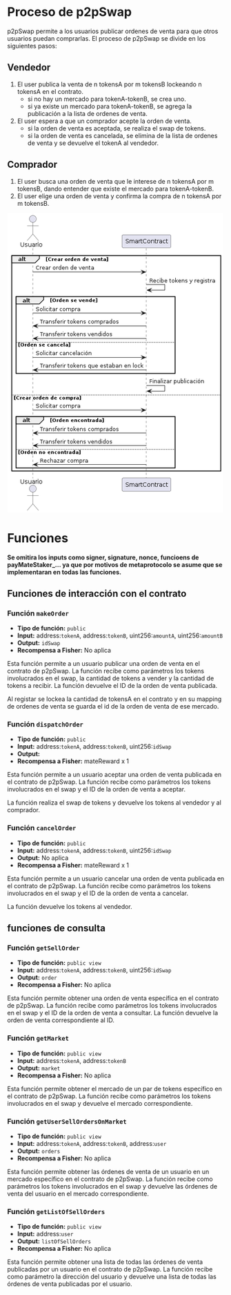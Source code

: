 # Proceso de p2pSwap

p2pSwap permite a los usuarios publicar ordenes de venta para que otros usuarios puedan comprarlas.
El proceso de p2pSwap se divide en los siguientes pasos:

## Vendedor

1. El user publica la venta de n tokensA por m tokensB lockeando n tokensA en el contrato.
    - si no hay un mercado para tokenA-tokenB, se crea uno.
    - si ya existe un mercado para tokenA-tokenB, se agrega la publicación a la lista de ordenes de venta.
2. El user espera a que un comprador acepte la orden de venta.
    - si la orden de venta es aceptada, se realiza el swap de tokens.
    - si la orden de venta es cancelada, se elimina de la lista de ordenes de venta y se devuelve el tokenA al vendedor.

## Comprador

1. El user busca una orden de venta que le interese de n tokensA por m tokensB, dando entender que existe el mercado para tokenA-tokenB.
2. El user elige una orden de venta y confirma la compra de n tokensA por m tokensB.


![p2pSwap](uml.png)  


# Funciones

**Se omitira los inputs como signer, signature, nonce, funcioens de payMateStaker_... ya que por motivos de metaprotocolo se asume que se implementaran en todas las funciones.**


## Funciones de interacción con el contrato

### Función `makeOrder`
- **Tipo de función:** `public`
- **Input:** address:`tokenA`, address:`tokenB`, uint256:`amountA`, uint256:`amountB`
- **Output:** `idSwap`
- **Recompensa a Fisher:** No aplica

Esta función permite a un usuario publicar una orden de venta en el contrato de p2pSwap. La función recibe como parámetros los tokens involucrados en el swap, la cantidad de tokens a vender y la cantidad de tokens a recibir. La función devuelve el ID de la orden de venta publicada.

Al registar se lockea la cantidad de tokensA en el contrato y en su mapping de ordenes de venta se guarda el id de la orden de venta de ese mercado.

### Función `dispatchOrder`
- **Tipo de función:** `public`
- **Input:** address:`tokenA`, address:`tokenB`, uint256:`idSwap`
- **Output:** 
- **Recompensa a Fisher:** mateReward x 1

Esta función permite a un usuario aceptar una orden de venta publicada en el contrato de p2pSwap. La función recibe como parámetros los tokens involucrados en el swap y el ID de la orden de venta a aceptar.

La función realiza el swap de tokens y devuelve los tokens al vendedor y al comprador.

### Función `cancelOrder`
- **Tipo de función:** `public`
- **Input:** address:`tokenA`, address:`tokenB`, uint256:`idSwap`
- **Output:** No aplica
- **Recompensa a Fisher:** mateReward x 1

Esta función permite a un usuario cancelar una orden de venta publicada en el contrato de p2pSwap. La función recibe como parámetros los tokens involucrados en el swap y el ID de la orden de venta a cancelar.

La función devuelve los tokens al vendedor.

## funciones de consulta

### Función `getSellOrder`
- **Tipo de función:** `public view`
- **Input:** address:`tokenA`, address:`tokenB`, uint256:`idSwap`
- **Output:** `order`
- **Recompensa a Fisher:** No aplica

Esta función permite obtener una orden de venta específica en el contrato de p2pSwap. La función recibe como parámetros los tokens involucrados en el swap y el ID de la orden de venta a consultar. La función devuelve la orden de venta correspondiente al ID.

### Función `getMarket`
- **Tipo de función:** `public view`
- **Input:** address:`tokenA`, address:`tokenB`
- **Output:** `market`
- **Recompensa a Fisher:** No aplica

Esta función permite obtener el mercado de un par de tokens específico en el contrato de p2pSwap. La función recibe como parámetros los tokens involucrados en el swap y devuelve el mercado correspondiente.

### Función `getUserSellOrdersOnMarket`
- **Tipo de función:** `public view`
- **Input:** address:`tokenA`, address:`tokenB`, address:`user`
- **Output:** `orders`
- **Recompensa a Fisher:** No aplica

Esta función permite obtener las órdenes de venta de un usuario en un mercado específico en el contrato de p2pSwap. La función recibe como parámetros los tokens involucrados en el swap y devuelve las órdenes de venta del usuario en el mercado correspondiente.

### Función `getListOfSellOrders`
- **Tipo de función:** `public view`
- **Input:** address:`user`
- **Output:** `listOfSellOrders`
- **Recompensa a Fisher:** No aplica

Esta función permite obtener una lista de todas las órdenes de venta publicadas por un usuario en el contrato de p2pSwap. La función recibe como parámetro la dirección del usuario y devuelve una lista de todas las órdenes de venta publicadas por el usuario.